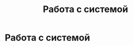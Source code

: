﻿---
layout: default
title: Работа с системой
nav_order: 5
has_children: true
---

# Работа с системой